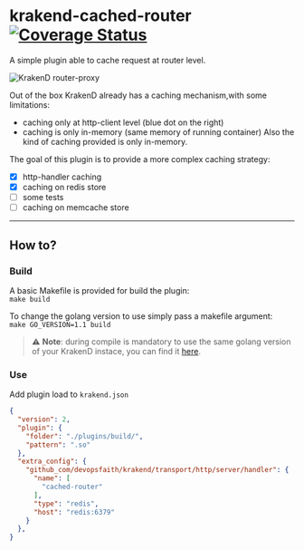 # krakend-cached-router [![Coverage Status](https://coveralls.io/repos/github/RePrete/krakend-cached-router/badge.svg?branch=main)](https://coveralls.io/github/RePrete/krakend-cached-router?branch=main)
A simple plugin able to cache request at router level.

![KrakenD router-proxy](https://www.krakend.io/images/documentation/krakend-plugins.png)

Out of the box KrakenD already has a caching mechanism,with some limitations:
 - caching only at http-client level (blue dot on the right)
 - caching is only in-memory (same memory of running container)
Also the kind of caching provided is only in-memory.

The goal of this plugin is to provide a more complex caching strategy:
 - [x] http-handler caching
 - [x] caching on redis store
 - [ ] some tests
 - [ ] caching on memcache store
---
## How to?
### Build
A basic Makefile is provided for build the plugin:\
```make build```    

To change the golang version to use simply pass a makefile argument:\
```make GO_VERSION=1.1 build```

> :warning: **Note**: during compile is mandatory to use the same golang version of your KrakenD instace, you can find it [here](https://plugin-tools.krakend.io/).

### Use
Add plugin load to `krakend.json`
```json
{
  "version": 2,
  "plugin": {
    "folder": "./plugins/build/",
    "pattern": ".so"
  },
  "extra_config": {
    "github_com/devopsfaith/krakend/transport/http/server/handler": {
      "name": [
        "cached-router"
      ],
      "type": "redis",
      "host": "redis:6379"
    }
  },
}
```

